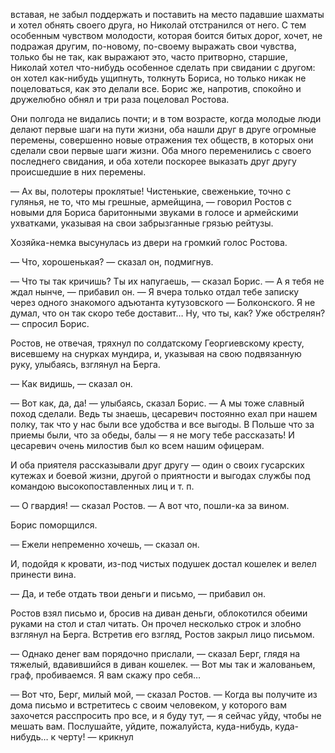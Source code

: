 вставая, не забыл поддержать и поставить на место падавшие шахматы и хотел обнять своего друга, но Николай отстранился от него. С тем особенным чувством молодости, которая боится битых дорог, хочет, не подражая другим, по-новому, по-своему выражать свои чувства, только бы не так, как выражают это, часто притворно, старшие, Николай хотел что-нибудь особенное сделать при свидании с другом: он хотел как-нибудь ущипнуть, толкнуть Бориса, но только никак не поцеловаться, как это делали все. Борис же, напротив, спокойно и дружелюбно обнял и три раза поцеловал Ростова.

Они полгода не видались почти; и в том возрасте, когда молодые люди делают первые шаги на пути жизни, оба нашли друг в друге огромные перемены, совершенно новые отражения тех обществ, в которых они сделали свои первые шаги жизни. Оба много переменились с своего последнего свидания, и оба хотели поскорее выказать друг другу происшедшие в них перемены.

— Ах вы, полотеры проклятые! Чистенькие, свеженькие, точно с гулянья, не то, что мы грешные, армейщина, — говорил Ростов с новыми для Бориса баритонными звуками в голосе и армейскими ухватками, указывая на свои забрызганные грязью рейтузы.

Хозяйка-немка высунулась из двери на громкий голос Ростова.

— Что, хорошенькая? — сказал он, подмигнув.

— Что ты так кричишь? Ты их напугаешь, — сказал Борис. — А я тебя не ждал нынче, — прибавил он. — Я вчера только отдал тебе записку через одного знакомого адъютанта кутузовского — Болконского. Я не думал, что он так скоро тебе доставит… Ну, что ты, как? Уже обстрелян? — спросил Борис.

Ростов, не отвечая, тряхнул по солдатскому Георгиевскому кресту, висевшему на снурках мундира, и, указывая на свою подвязанную руку, улыбаясь, взглянул на Берга.

— Как видишь, — сказал он.

— Вот как, да, да! — улыбаясь, сказал Борис. — А мы тоже славный поход сделали. Ведь ты знаешь, цесаревич постоянно ехал при нашем полку, так что у нас были все удобства и все выгоды. В Польше что за приемы были, что за обеды, балы — я не могу тебе рассказать! И цесаревич очень милостив был ко всем нашим офицерам.

И оба приятеля рассказывали друг другу — один о своих гусарских кутежах и боевой жизни, другой о приятности и выгодах службы под командою высокопоставленных лиц и т. п.

— О гвардия! — сказал Ростов. — А вот что, пошли-ка за вином.

Борис поморщился.

— Ежели непременно хочешь, — сказал он.

И, подойдя к кровати, из-под чистых подушек достал кошелек и велел принести вина.

— Да, и тебе отдать твои деньги и письмо, — прибавил он.

Ростов взял письмо и, бросив на диван деньги, облокотился обеими руками на стол и стал читать. Он прочел несколько строк и злобно взглянул на Берга. Встретив его взгляд, Ростов закрыл лицо письмом.

— Однако денег вам порядочно прислали, — сказал Берг, глядя на тяжелый, вдавившийся в диван кошелек. — Вот мы так и жалованьем, граф, пробиваемся. Я вам скажу про себя…

— Вот что, Берг, милый мой, — сказал Ростов. — Когда вы получите из дома письмо и встретитесь с своим человеком, у которого вам захочется расспросить про все, и я буду тут, — я сейчас уйду, чтобы не мешать вам. Послушайте, уйдите, пожалуйста, куда-нибудь, куда-нибудь… к черту! — крикнул

